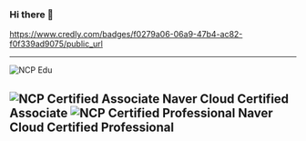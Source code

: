 ### Hi there 👋


https://www.credly.com/badges/f0279a06-06a9-47b4-ac82-f0f339ad9075/public_url

---
![NCP Edu](https://edu.ncloud.com/public/img/logo.png)

![NCP Certified Associate](https://edu.ncloud.com/public/img/associate.svg)
Naver Cloud Certified Associate
![NCP Certified Professional](https://edu.ncloud.com/public/img/professional.svg)
Naver Cloud Certified Professional
---
<!--
**Tekk-97/Tekk-97** is a ✨ _special_ ✨ repository because its `README.md` (this file) appears on your GitHub profile.

Here are some ideas to get you started:

- 🔭 I’m currently working on ...
- 🌱 I’m currently learning ...
- 👯 I’m looking to collaborate on ...
- 🤔 I’m looking for help with ...
- 💬 Ask me about ...
- 📫 How to reach me: ...
- 😄 Pronouns: ...
- ⚡ Fun fact: ...
-->
